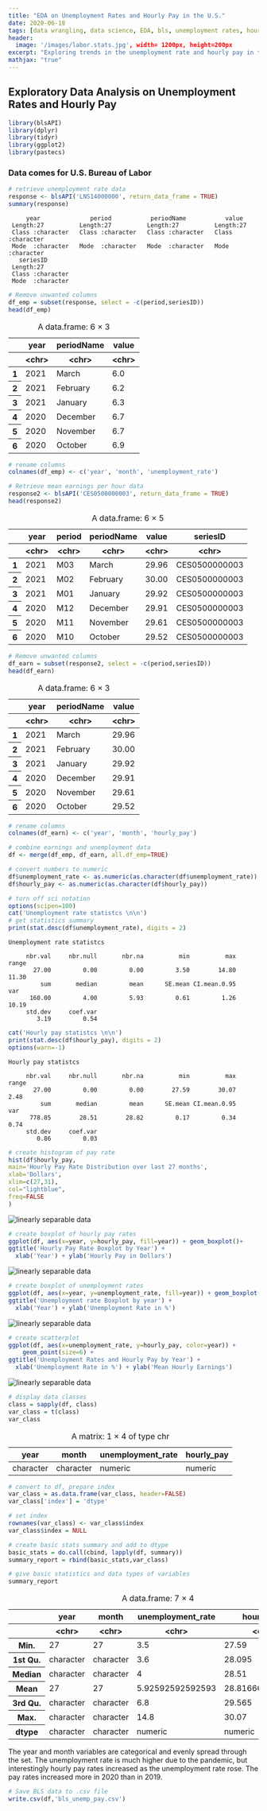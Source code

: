 ```yaml
---
title: "EDA on Unemployment Rates and Hourly Pay in the U.S."
date: 2020-06-18
tags: [data wrangling, data science, EDA, bls, unemployment rates, hourly pay]
header:
  image: '/images/labor.stats.jpg', width= 1200px, height=200px
excerpt: "Exploring trends in the unemployment rate and hourly pay in the U.S. from 2019-2021"
mathjax: "true"
---
```


## Exploratory Data Analysis on Unemployment Rates and Hourly Pay


```R
library(blsAPI)
library(dplyr)
library(tidyr)
library(ggplot2)
library(pastecs)
```

### Data comes for U.S. Bureau of Labor 


```R
# retrieve unemployment rate data
response <- blsAPI('LNS14000000', return_data_frame = TRUE)
summary(response)
```


         year              period           periodName           value          
     Length:27          Length:27          Length:27          Length:27         
     Class :character   Class :character   Class :character   Class :character  
     Mode  :character   Mode  :character   Mode  :character   Mode  :character  
       seriesID        
     Length:27         
     Class :character  
     Mode  :character  



```R
# Remove unwanted columns
df_emp = subset(response, select = -c(period,seriesID))
head(df_emp)
```


<table>
<caption>A data.frame: 6 × 3</caption>
<thead>
	<tr><th></th><th scope=col>year</th><th scope=col>periodName</th><th scope=col>value</th></tr>
	<tr><th></th><th scope=col>&lt;chr&gt;</th><th scope=col>&lt;chr&gt;</th><th scope=col>&lt;chr&gt;</th></tr>
</thead>
<tbody>
	<tr><th scope=row>1</th><td>2021</td><td>March   </td><td>6.0</td></tr>
	<tr><th scope=row>2</th><td>2021</td><td>February</td><td>6.2</td></tr>
	<tr><th scope=row>3</th><td>2021</td><td>January </td><td>6.3</td></tr>
	<tr><th scope=row>4</th><td>2020</td><td>December</td><td>6.7</td></tr>
	<tr><th scope=row>5</th><td>2020</td><td>November</td><td>6.7</td></tr>
	<tr><th scope=row>6</th><td>2020</td><td>October </td><td>6.9</td></tr>
</tbody>
</table>




```R
# rename columns
colnames(df_emp) <- c('year', 'month', 'unemployment_rate')
```


```R
# Retrieve mean earnings per hour data
response2 <- blsAPI('CES0500000003', return_data_frame = TRUE)
head(response2)
```


<table>
<caption>A data.frame: 6 × 5</caption>
<thead>
	<tr><th></th><th scope=col>year</th><th scope=col>period</th><th scope=col>periodName</th><th scope=col>value</th><th scope=col>seriesID</th></tr>
	<tr><th></th><th scope=col>&lt;chr&gt;</th><th scope=col>&lt;chr&gt;</th><th scope=col>&lt;chr&gt;</th><th scope=col>&lt;chr&gt;</th><th scope=col>&lt;chr&gt;</th></tr>
</thead>
<tbody>
	<tr><th scope=row>1</th><td>2021</td><td>M03</td><td>March   </td><td>29.96</td><td>CES0500000003</td></tr>
	<tr><th scope=row>2</th><td>2021</td><td>M02</td><td>February</td><td>30.00</td><td>CES0500000003</td></tr>
	<tr><th scope=row>3</th><td>2021</td><td>M01</td><td>January </td><td>29.92</td><td>CES0500000003</td></tr>
	<tr><th scope=row>4</th><td>2020</td><td>M12</td><td>December</td><td>29.91</td><td>CES0500000003</td></tr>
	<tr><th scope=row>5</th><td>2020</td><td>M11</td><td>November</td><td>29.61</td><td>CES0500000003</td></tr>
	<tr><th scope=row>6</th><td>2020</td><td>M10</td><td>October </td><td>29.52</td><td>CES0500000003</td></tr>
</tbody>
</table>




```R
# Remove unwanted columns
df_earn = subset(response2, select = -c(period,seriesID))
head(df_earn)
```


<table>
<caption>A data.frame: 6 × 3</caption>
<thead>
	<tr><th></th><th scope=col>year</th><th scope=col>periodName</th><th scope=col>value</th></tr>
	<tr><th></th><th scope=col>&lt;chr&gt;</th><th scope=col>&lt;chr&gt;</th><th scope=col>&lt;chr&gt;</th></tr>
</thead>
<tbody>
	<tr><th scope=row>1</th><td>2021</td><td>March   </td><td>29.96</td></tr>
	<tr><th scope=row>2</th><td>2021</td><td>February</td><td>30.00</td></tr>
	<tr><th scope=row>3</th><td>2021</td><td>January </td><td>29.92</td></tr>
	<tr><th scope=row>4</th><td>2020</td><td>December</td><td>29.91</td></tr>
	<tr><th scope=row>5</th><td>2020</td><td>November</td><td>29.61</td></tr>
	<tr><th scope=row>6</th><td>2020</td><td>October </td><td>29.52</td></tr>
</tbody>
</table>




```R
# rename columns
colnames(df_earn) <- c('year', 'month', 'hourly_pay')
```


```R
# combine earnings and unemployment data
df <- merge(df_emp, df_earn, all.df_emp=TRUE)
```


```R
# convert numbers to numeric
df$unemployment_rate <- as.numeric(as.character(df$unemployment_rate))
df$hourly_pay <- as.numeric(as.character(df$hourly_pay))
```


```R
# turn off sci notation
options(scipen=100)
cat('Unemployment rate statistcs \n\n')
# get statistics summary
print(stat.desc(df$unemployment_rate), digits = 2)
```

    Unemployment rate statistcs 
    
         nbr.val     nbr.null       nbr.na          min          max        range 
           27.00         0.00         0.00         3.50        14.80        11.30 
             sum       median         mean      SE.mean CI.mean.0.95          var 
          160.00         4.00         5.93         0.61         1.26        10.19 
         std.dev     coef.var 
            3.19         0.54 



```R
cat('Hourly pay statistcs \n\n')
print(stat.desc(df$hourly_pay), digits = 2)
options(warn=-1)
```

    Hourly pay statistcs 
    
         nbr.val     nbr.null       nbr.na          min          max        range 
           27.00         0.00         0.00        27.59        30.07         2.48 
             sum       median         mean      SE.mean CI.mean.0.95          var 
          778.05        28.51        28.82         0.17         0.34         0.74 
         std.dev     coef.var 
            0.86         0.03 



```R
# create histogram of pay rate
hist(df$hourly_pay,
main='Hourly Pay Rate Distribution over last 27 months',
xlab='Dollars',
xlim=c(27,31),
col="lightblue",
freq=FALSE
)
```


<img src="{{ site.url }}{{ site.baseurl }}/images/output_13_0.png" alt="linearly separable data">
   



```R
# create boxplot of hourly pay rates
ggplot(df, aes(x=year, y=hourly_pay, fill=year)) + geom_boxplot()+
ggtitle('Hourly Pay Rate Boxplot by Year') +
  xlab('Year') + ylab('Hourly Pay in Dollars')
```


<img src="{{ site.url }}{{ site.baseurl }}/images/output_14_0.png" alt="linearly separable data">
    



```R
# create boxplot of unemployment rates
ggplot(df, aes(x=year, y=unemployment_rate, fill=year)) + geom_boxplot()+
ggtitle('Unemployment rate Boxplot by year') +
  xlab('Year') + ylab('Unemployment Rate in %')
```


<img src="{{ site.url }}{{ site.baseurl }}/images/output_15_0.png" alt="linearly separable data">

    



```R
# create scatterplot
ggplot(df, aes(x=unemployment_rate, y=hourly_pay, color=year)) + 
    geom_point(size=6) +
ggtitle('Unemployment Rates and Hourly Pay by Year') +
  xlab('Unemployment Rate in %') + ylab('Mean Hourly Earnings')
```


<img src="{{ site.url }}{{ site.baseurl }}/images/output_16_0.png" alt="linearly separable data">




```R
# display data classes
class = sapply(df, class)
var_class = t(class)
var_class
```


<table>
<caption>A matrix: 1 × 4 of type chr</caption>
<thead>
	<tr><th scope=col>year</th><th scope=col>month</th><th scope=col>unemployment_rate</th><th scope=col>hourly_pay</th></tr>
</thead>
<tbody>
	<tr><td>character</td><td>character</td><td>numeric</td><td>numeric</td></tr>
</tbody>
</table>




```R
# convert to df, prepare index
var_class = as.data.frame(var_class, header=FALSE)
var_class['index'] = 'dtype'
```


```R
# set index
rownames(var_class) <- var_class$index
var_class$index = NULL
```


```R
# create basic stats summary and add to dtype
basic_stats = do.call(cbind, lapply(df, summary))
summary_report = rbind(basic_stats,var_class)
```


```R
# give basic statistics and data types of variables
summary_report
```


<table>
<caption>A data.frame: 7 × 4</caption>
<thead>
	<tr><th></th><th scope=col>year</th><th scope=col>month</th><th scope=col>unemployment_rate</th><th scope=col>hourly_pay</th></tr>
	<tr><th></th><th scope=col>&lt;chr&gt;</th><th scope=col>&lt;chr&gt;</th><th scope=col>&lt;chr&gt;</th><th scope=col>&lt;chr&gt;</th></tr>
</thead>
<tbody>
	<tr><th scope=row>Min.</th><td>27       </td><td>27       </td><td>3.5             </td><td>27.59           </td></tr>
	<tr><th scope=row>1st Qu.</th><td>character</td><td>character</td><td>3.6             </td><td>28.095          </td></tr>
	<tr><th scope=row>Median</th><td>character</td><td>character</td><td>4               </td><td>28.51           </td></tr>
	<tr><th scope=row>Mean</th><td>27       </td><td>27       </td><td>5.92592592592593</td><td>28.8166666666667</td></tr>
	<tr><th scope=row>3rd Qu.</th><td>character</td><td>character</td><td>6.8             </td><td>29.565          </td></tr>
	<tr><th scope=row>Max.</th><td>character</td><td>character</td><td>14.8            </td><td>30.07           </td></tr>
	<tr><th scope=row>dtype</th><td>character</td><td>character</td><td>numeric         </td><td>numeric         </td></tr>
</tbody>
</table>



The year and month variables are categorical and evenly spread through the set. The unemployment rate is much higher due to the pandemic, but interestingly hourly pay rates increased as the unemployment rate rose. The pay rates increased more in 2020 than in 2019.


```R
# Save BLS data to .csv file
write.csv(df,'bls_unemp_pay.csv')
```
